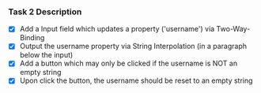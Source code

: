 ### Task 2 Description
- [x] Add a Input field which updates a property ('username') via Two-Way-Binding
- [x] Output the username property via String Interpolation (in a paragraph below the input)
- [x] Add a button which may only be clicked if the username is NOT an empty string
- [x] Upon click the button, the username should be reset to an empty string